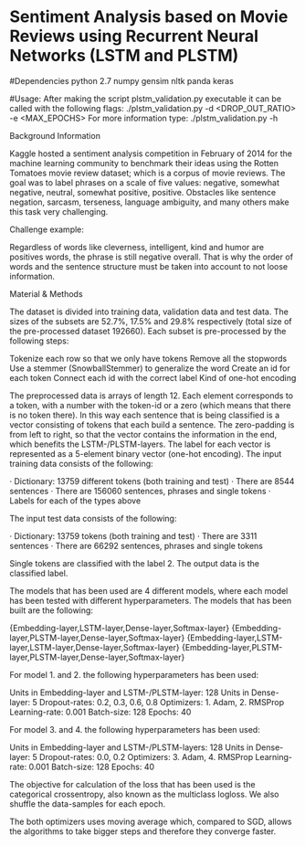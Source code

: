 # Sentiment Analysis based on Movie Reviews using Recurrent Neural Networks (LSTM and PLSTM)

#Dependencies 
python 2.7
numpy
gensim 
nltk 
panda 
keras

#Usage:
After making the script plstm_validation.py executable it can be called with the following flags:
./plstm_validation.py -d <DROP_OUT_RATIO> -e <MAX_EPOCHS>
For more information type:
./plstm_validation.py -h

Background Information

Kaggle hosted a sentiment analysis competition in February of 2014 for the machine learning community to benchmark their ideas using the Rotten Tomatoes movie review dataset; which is a corpus of movie reviews. The goal was to label phrases on a scale of five values: negative, somewhat negative, neutral, somewhat positive, positive. Obstacles like sentence negation, sarcasm, terseness, language ambiguity, and many others make this task very challenging.

Challenge example:

Regardless of words like cleverness, intelligent, kind and humor are positives words, the phrase is still negative overall. That is why the order of words and the sentence structure must be taken into account to not loose information.

Material & Methods

The dataset is divided into training data, validation data and test data. The sizes of the subsets are 52.7%, 17.5% and 29.8% respectively (total size of the pre-processed dataset 192660).
Each subset is pre-processed by the following steps:
 
Tokenize each row so that we only have tokens
Remove all the stopwords
Use a stemmer (SnowballStemmer) to generalize the word
Create an id for each token
Connect each id with the correct label
Kind of one-hot encoding
 
The preprocessed data is arrays of length 12. Each element corresponds to a token, with a number with the token-id or a zero (which means that there is no token there). In this way each sentence that is being classified is a vector consisting of tokens that each build a sentence. The zero-padding is from left to right, so that the vector contains the information in the end, which benefits the LSTM-/PLSTM-layers. The label for each vector is represented as a 5-element binary vector (one-hot encoding). The input training data consists of the following:
 
·         Dictionary: 13759 different tokens (both training and test)
·         There are 8544 sentences
·         There are 156060 sentences, phrases and single tokens
·         Labels for each of the types above
 
The input test data consists of the following:
 
·         Dictionary: 13759 tokens (both training and test)
·         There are 3311 sentences
·         There are 66292 sentences, phrases and single tokens
 
Single tokens are classified with the label 2. The output data is the classified label.
 
The models that has been used are 4 different models, where each model has been tested with different hyperparameters. The models that has been built are the following:
 
{Embedding-layer,LSTM-layer,Dense-layer,Softmax-layer}
{Embedding-layer,PLSTM-layer,Dense-layer,Softmax-layer}
{Embedding-layer,LSTM-layer,LSTM-layer,Dense-layer,Softmax-layer}
{Embedding-layer,PLSTM-layer,PLSTM-layer,Dense-layer,Softmax-layer}
 
For model 1. and 2. the following hyperparameters has been used:
 
Units in Embedding-layer and LSTM-/PLSTM-layer: 128
Units in Dense-layer: 5
Dropout-rates: 0.2, 0.3, 0.6, 0.8
Optimizers:  1. Adam, 2. RMSProp
Learning-rate: 0.001
Batch-size: 128
Epochs: 40
 
For model 3. and 4. the following hyperparameters has been used:
 
Units in Embedding-layer and LSTM-/PLSTM-layers: 128
Units in Dense-layer: 5
Dropout-rates: 0.0, 0.2
Optimizers: 3. Adam, 4. RMSProp
Learning-rate: 0.001
Batch-size: 128
Epochs: 40
 
The objective for calculation of the loss that has been used is the categorical crossentropy, also known as the multiclass logloss. We also shuffle the data-samples for each epoch.
 
The both optimizers uses moving average which, compared to SGD, allows the algorithms to take bigger steps and therefore they converge faster.
